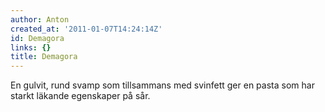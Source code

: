 ```yaml
---
author: Anton
created_at: '2011-01-07T14:24:14Z'
id: Demagora
links: {}
title: Demagora
---
```


En gulvit, rund svamp som tillsammans med svinfett ger en pasta som har starkt läkande egenskaper på
sår.
